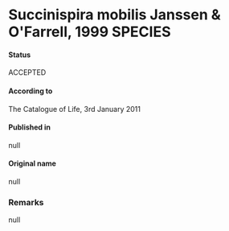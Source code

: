 # Succinispira mobilis Janssen & O'Farrell, 1999 SPECIES

#### Status
ACCEPTED

#### According to
The Catalogue of Life, 3rd January 2011

#### Published in
null

#### Original name
null

### Remarks
null